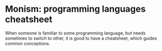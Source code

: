 # Monism: programming languages cheatsheet

When someone is familiar to some programming language, but needs sometimes to switch to other, it is good to have a cheatsheet, which guides common conceptions.

